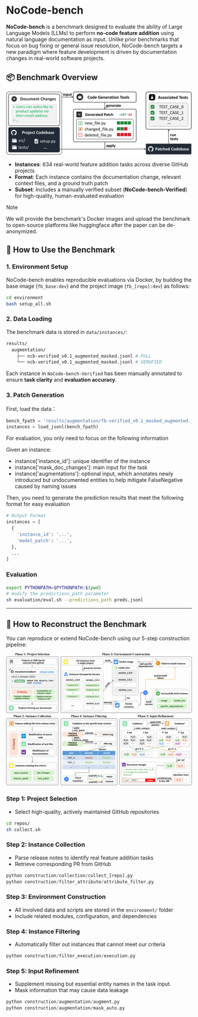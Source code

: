 
# NoCode-bench

**NoCode-bench** is a benchmark designed to evaluate the ability of Large Language Models (LLMs) to perform **no-code feature addition** using natural language documentation as input. Unlike prior benchmarks that focus on bug fixing or general issue resolution, NoCode-bench targets a new paradigm where feature development is driven by documentation changes in real-world software projects.

## 📦 Benchmark Overview

![task](./doc/task.png)

- **Instances**: 634 real-world feature addition tasks across diverse GitHub projects
- **Format**: Each instance contains the documentation change, relevant context files, and a ground truth patch
- **Subset**: Includes a manually verified subset (**NoCode-bench-Verified**) for high-quality, human-evaluated evaluation

> [!NOTE]
> We will provide the benchmark's Docker images and upload the benchmark to open-source platforms like huggingface after the paper can be de-anonymized.

## 🚀 How to Use the Benchmark

### 1. Environment Setup

NoCode-bench enables reproducible evaluations via Docker, by building the base image (`fb_base:dev`) and the project image (`fb_[repo]:dev`) as follows:

```bash
cd environment
bash setup_all.sh
```

### 2. Data Loading

The benchmark data is stored in `data/instances/`:

```sh
results/
  augmentation/
    ├── ncb-verified_v0.1_augmented_masked.jsonl # FULL
    └── ncb-verified_v0.1_augmented_masked.jsonl # VERUFIED
```

Each instance in `NoCode-bench-Verified` has been manually annotated to ensure **task clarity** and **evaluation accuracy**.

### 3. Patch Generation

First, load the data：

```python
bench_fpath = 'results/augmentation/fb-verified_v0.1_masked_augmented.jsonl'
instances = load_jsonl(bench_fpath)
```

For evaluation, you only need to focus on the following information

Given an instance:

- instance['instance_id']: unique identifier of the instance
- instance['mask_doc_changes']: main input for the task
- instance['augmentations']: optional input, which annotates newly introduced but undocumented entities to help mitigate FalseNegative caused by naming issues

Then, you need to generate the prediction results that meet the following format for easy evaluation

```python
# Output Format
instances = [
  {
    'instance_id': '...',
    'model_patch': '...',
  },
  ...
]
```

### Evaluation

```sh
export PYTHONPATH=$PYTHONPATH:$(pwd)
# modify the predictions_path parameter
sh evaluation/eval.sh --predictions_path preds.jsonl 
```

------

## 🔧 How to Reconstruct the Benchmark

You can reproduce or extend NoCode-bench using our 5-step construction pipeline:

![workflow](./doc/workflow.png)

### Step 1: Project Selection

- Select high-quality, actively maintained GitHub repositories

```sh
cd repos/
sh collect.sh
```

### Step 2: Instance Collection

- Parse release notes to identify real feature addition tasks
- Retrieve corresponding PR from GitHub

```python
python construction/collection/collect_[repo].py
python construction/filter_attribute/attribute_filter.py
```

### Step 3: Environment Construction

- All involved data and scripts are stored in the `environment/` folder
- Include related modules, configuration, and dependencies

### Step 4: Instance Filtering

- Automatically filter out instances that cannot meet our criteria

```python
python construction/filter_execution/execution.py
```

### Step 5: Input Refinement

- Supplement missing but essential entity names in the task input.
- Mask information that may cause data leakage

```python
python construction/augmentation/augment.py
python construction/augmentation/mask_auto.py
```


